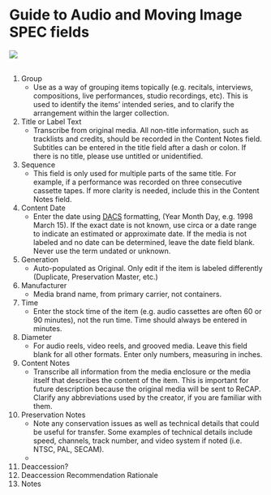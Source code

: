 # Guide to Audio and Moving Image SPEC fields
![](../images/ami-spec-fields-guide-1.jpg)
<br>
<br>
1. Group
    - Use as a way of grouping items topically (e.g. recitals, interviews, compositions, live performances, studio recordings, etc). This is used to identify the items’ intended series, and to clarify the arrangement within the larger collection.
2. Title or Label Text
    - Transcribe from original media. All non-title information, such as tracklists and credits, should be recorded in the Content Notes field. Subtitles can be entered in the title field after a dash or colon. If there is no title, please use untitled or unidentified.
3. Sequence
    - This field is only used for multiple parts of the same title. For example, if a performance was recorded on three consecutive cassette tapes. If more clarity is needed, include this in the Content Notes field.
4. Content Date
    - Enter the date using [DACS](https://saa-ts-dacs.github.io/dacs/06_part_I/03_chapter_02/04_date.html) formatting, (Year Month Day, e.g. 1998 March 15). If the exact date is not known, use circa or a date range to indicate an estimated or approximate date. If the media is not labeled and no date can be determined, leave the date field blank. Never use the term undated or unknown. 
5. Generation
    - Auto-populated as Original. Only edit if the item is labeled differently (Duplicate, Preservation Master, etc.)
6. Manufacturer
    - Media brand name, from primary carrier, not containers.
7. Time
    - Enter the stock time of the item (e.g. audio cassettes are often 60 or 90 minutes), not the run time. Time should always be entered in minutes.
8. Diameter
    - For audio reels, video reels, and grooved media. Leave this field blank for all other formats. Enter only numbers, measuring in inches.
9. Content Notes
    - Transcribe all information from the media enclosure or the media itself that describes the content of the item. This is important for future description because the original media will be sent to ReCAP. Clarify any abbreviations used by the creator, if you are familiar with them.
10. Preservation Notes
    - Note any conservation issues as well as technical details that could be useful for transfer. Some examples of technical details include speed, channels, track number, and video system if noted (i.e. NTSC, PAL, SECAM).
    - 
11. Deaccession?
12. Deaccession Recommendation Rationale
13. Notes